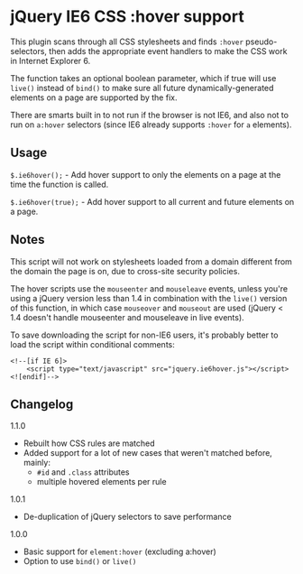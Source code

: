 jQuery IE6 CSS :hover support
=============================

This plugin scans through all CSS stylesheets and finds `:hover` pseudo-selectors, then adds the
appropriate event handlers to make the CSS work in Internet Explorer 6.

The function takes an optional boolean parameter, which if true will use `live()` instead of `bind()`
to make sure all future dynamically-generated elements on a page are supported by the fix.

There are smarts built in to not run if the browser is not IE6, and also not to run on `a:hover` selectors
(since IE6 already supports `:hover` for `a` elements).

Usage
-----

`$.ie6hover();` - Add hover support to only the elements on a page at the time the function is called.

`$.ie6hover(true);` - Add hover support to all current and future elements on a page.

Notes
-----

This script will not work on stylesheets loaded from a domain different from the domain the page is on,
due to cross-site security policies.

The hover scripts use the `mouseenter` and `mouseleave` events, unless you're using a jQuery version
less than 1.4 in combination with the `live()` version of this function, in which case `mouseover` and
`mouseout` are used (jQuery < 1.4 doesn't handle mouseenter and mouseleave in live events).

To save downloading the script for non-IE6 users, it's probably better to load the script within
conditional comments:

    <!--[if IE 6]>
        <script type="text/javascript" src="jquery.ie6hover.js"></script>
    <![endif]-->


Changelog
-----

1.1.0
* Rebuilt how CSS rules are matched
* Added support for a lot of new cases that weren't matched before, mainly:
  * `#id` and `.class` attributes
  * multiple hovered elements per rule

1.0.1
* De-duplication of jQuery selectors to save performance

1.0.0
* Basic support for `element:hover` (excluding a:hover)
* Option to use `bind()` or `live()`
